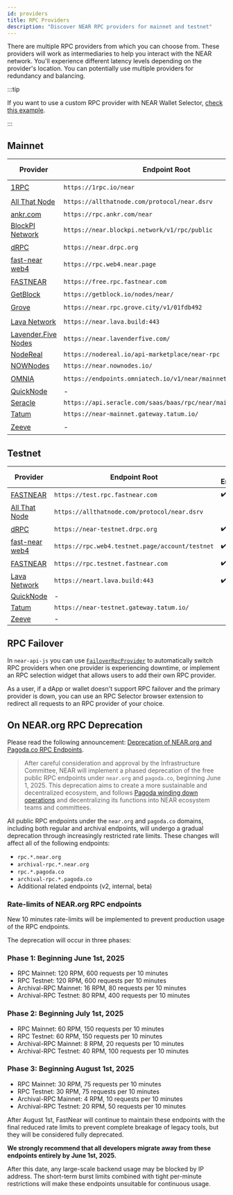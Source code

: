 ```yaml
---
id: providers
title: RPC Providers
description: "Discover NEAR RPC providers for mainnet and testnet"
---
```


There are multiple RPC providers from which you can choose from. These providers will work as intermediaries to help you interact with the NEAR network.
You'll experience different latency levels depending on the provider's location. You can potentially use multiple providers for redundancy and
balancing.

:::tip

If you want to use a custom RPC provider with NEAR Wallet Selector, [check this example](../../web3-apps/integrate-contracts.md#setting-customs-rpc-endpoints).

:::

## Mainnet

| Provider                                                                   | Endpoint Root                                                | Public Endpoint    | Archival Node      |
| -------------------------------------------------------------------------- | ------------------------------------------------------------ | ------------------ | ------------------ |
| [1RPC](https://docs.1rpc.io/)                                                    | `https://1rpc.io/near`                                       | :heavy_check_mark: |                    |
| [All That Node](https://www.allthatnode.com/)                              | `https://allthatnode.com/protocol/near.dsrv`                 |                    | :heavy_check_mark: |
| [ankr.com](https://www.ankr.com/docs/rpc-service/chains/chains-list/#near) | `https://rpc.ankr.com/near`                                  |                    |                    |
| [BlockPI Network](https://blockpi.io)                                      | `https://near.blockpi.network/v1/rpc/public`                 | :heavy_check_mark: |                    |
| [dRPC](https://drpc.org/)                                                  | `https://near.drpc.org`                                      | :heavy_check_mark: |                    |
| [fast-near web4](https://github.com/vgrichina/fast-near)                   | `https://rpc.web4.near.page`                                 | :heavy_check_mark: |                    |
| [FASTNEAR](https://fastnear.com)                                           | `https://free.rpc.fastnear.com`                              | :heavy_check_mark: | :heavy_check_mark: |
| [GetBlock](https://getblock.io/nodes/near/)                                | `https://getblock.io/nodes/near/`                            |                    |                    |
| [Grove](https://grove.city)                                                | `https://near.rpc.grove.city/v1/01fdb492`                     | :heavy_check_mark: | :heavy_check_mark: |
| [Lava Network](https://www.lavanet.xyz/get-started/near)                   | `https://near.lava.build:443`                                | :heavy_check_mark: | :heavy_check_mark: |
| [Lavender.Five Nodes](https://lavenderfive.com/)                           | `https://near.lavenderfive.com/`                             |                    |                    |
| [NodeReal](https://nodereal.io)                                            | `https://nodereal.io/api-marketplace/near-rpc`               |                    |                    |
| [NOWNodes](https://nownodes.io/)                                           | `https://near.nownodes.io/`                                  |                    |                    |
| [OMNIA](https://omniatech.io)                                              | `https://endpoints.omniatech.io/v1/near/mainnet/public`      | :heavy_check_mark: |                    |
| [QuickNode](https://www.quicknode.com/chains/near)                         | -                                                            |                    |                    |
| [Seracle](https://docs.seracle.com/)                                       | `https://api.seracle.com/saas/baas/rpc/near/mainnet/public/` |                    |                    |
| [Tatum](https://tatum.io/chain/near/)                                      | `https://near-mainnet.gateway.tatum.io/`                     |                    |                    |
| [Zeeve](https://www.zeeve.io/)                                             | -                                                            | :heavy_check_mark: | :heavy_check_mark: |

## Testnet

| Provider                                                                   | Endpoint Root                                                | Public Endpoint    |
| -------------------------------------------------------------------------- | ------------------------------------------------------------ | ------------------ |
| [FASTNEAR](https://fastnear.com)                                           | `https://test.rpc.fastnear.com`                              | :heavy_check_mark: | 
| [All That Node](https://www.allthatnode.com/)                              | `https://allthatnode.com/protocol/near.dsrv`                 |                    |
| [dRPC](https://drpc.org/)                                                  | `https://near-testnet.drpc.org`                              | :heavy_check_mark: |
| [fast-near web4](https://github.com/vgrichina/fast-near)                   | `https://rpc.web4.testnet.page/account/testnet`              | :heavy_check_mark: |
| [FASTNEAR](https://fastnear.com)                                           | `https://rpc.testnet.fastnear.com`                           | :heavy_check_mark: |
| [Lava Network](https://www.lavanet.xyz/get-started/near)                   | `https://neart.lava.build:443`                               | :heavy_check_mark: |
| [QuickNode](https://www.quicknode.com/chains/near)                         | -                                                            |                    |
| [Tatum](https://tatum.io/chain/near/)                                      | `https://near-testnet.gateway.tatum.io/`                     |                    |
| [Zeeve](https://www.zeeve.io/)                                             | -                                                            |                    |

## RPC Failover

In `near-api-js` you can use [`FailoverRpcProvider`](../../tools/near-api.md#rpc-failover) to automatically switch RPC providers when one provider is experiencing downtime, or implement an RPC selection widget that allows users to add their own RPC provider.

As a user, if a dApp or wallet doesn't support RPC failover and the primary provider is down, you can use an RPC Selector browser extension to redirect all requests to an RPC provider of your choice.

## On NEAR.org RPC Deprecation

Please read the following announcement: [Deprecation of NEAR.org and Pagoda.co RPC Endpoints](https://near.org/blog/deprecation-of-near-org-and-pagoda-co-rpc-endpoints/).

> After careful consideration and approval by the Infrastructure Committee, NEAR will implement a phased deprecation of the free public RPC endpoints under `near.org` and `pagoda.co`, beginning June 1, 2025. This deprecation aims to create a more sustainable and decentralized ecosystem, and follows [Pagoda winding down operations](https://near.org/blog/ecosystem-update-announcing-near-one-chain-abstraction-spinouts) and decentralizing its functions into NEAR ecosystem teams and committees.

All public RPC endpoints under the `near.org` and `pagoda.co` domains, including both regular and archival endpoints, will undergo a gradual deprecation through increasingly restricted rate limits. These changes will affect all of the following endpoints:

- `rpc.*.near.org`
- `archival-rpc.*.near.org`
- `rpc.*.pagoda.co`
- `archival-rpc.*.pagoda.co`
- Additional related endpoints (v2, internal, beta)

### Rate-limits of NEAR.org RPC endpoints

New 10 minutes rate-limits will be implemented to prevent production usage of the RPC endpoints.

The deprecation will occur in three phases:

### Phase 1: Beginning June 1st, 2025
- RPC Mainnet: 120 RPM, 600 requests per 10 minutes
- RPC Testnet: 120 RPM, 600 requests per 10 minutes
- Archival-RPC Mainnet: 16 RPM, 80 requests per 10 minutes
- Archival-RPC Testnet: 80 RPM, 400 requests per 10 minutes

### Phase 2: Beginning July 1st, 2025
- RPC Mainnet: 60 RPM, 150 requests per 10 minutes
- RPC Testnet: 60 RPM, 150 requests per 10 minutes
- Archival-RPC Mainnet: 8 RPM, 20 requests per 10 minutes
- Archival-RPC Testnet: 40 RPM, 100 requests per 10 minutes

### Phase 3: Beginning August 1st, 2025
- RPC Mainnet: 30 RPM, 75 requests per 10 minutes
- RPC Testnet: 30 RPM, 75 requests per 10 minutes
- Archival-RPC Mainnet: 4 RPM, 10 requests per 10 minutes
- Archival-RPC Testnet: 20 RPM, 50 requests per 10 minutes

After August 1st, FastNear will continue to maintain these endpoints with the final reduced rate limits to prevent complete breakage of legacy tools, but they will be considered fully deprecated.

**We strongly recommend that all developers migrate away from these endpoints entirely by June 1st, 2025.**

After this date, any large-scale backend usage may be blocked by IP address. The short-term burst limits combined with tight per-minute restrictions will make these endpoints unsuitable for continuous usage.
